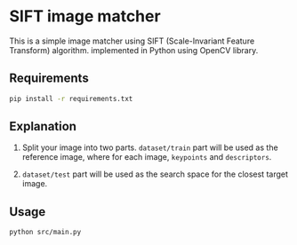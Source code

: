 # SIFT image matcher

This is a simple image matcher using SIFT (Scale-Invariant Feature Transform) algorithm. implemented in Python using OpenCV library.

## Requirements

```bash
pip install -r requirements.txt
```

## Explanation

1. Split your image into two parts. `dataset/train` part will be used as the reference image, where for each image, `keypoints` and `descriptors`.

2. `dataset/test` part will be used as the search space for the closest target image.

## Usage

```bash
python src/main.py
```
